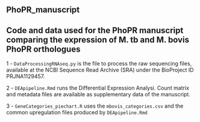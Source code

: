 ## PhoPR_manuscript
Code and data used for the PhoPR manuscript comparing the expression of M. tb and M. bovis PhoPR orthologues
------------------------------------------------------------------------------------------------------------
1 - `DataProcessingRNAseq.py` is the file to process the raw sequencing files, available at the NCBI Sequence Read Archive (SRA) under the BioProject ID PRJNA1129457.

2 - `DEApipeline.Rmd` runs the Differential Expression Analysi. Count matrix and metadata files are available as supplementary data of the manuscript.

3 - `GeneCategories_piechart.R` uses the `mbovis_categories.csv` and the common upregulation files produced by `DEApipeline.Rmd`
